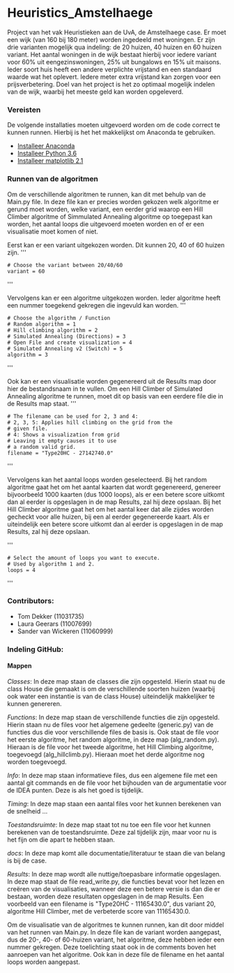 # Heuristics_Amstelhaege
Project van het vak Heuristieken aan de UvA, de Amstelhaege case. Er moet een wijk (van 160 bij 180 meter) worden ingedeeld met woningen. Er zijn drie varianten mogelijk qua indeling: de 20 huizen, 40 huizen en 60 huizen variant. Het aantal woningen in de wijk bestaat hierbij voor iedere variant voor 60% uit eengezinswoningen, 25% uit bungalows en 15% uit maisons.  Ieder soort huis heeft een andere verplichte vrijstand en een standaard waarde wat het oplevert. Iedere meter extra vrijstand kan zorgen voor een prijsverbetering. Doel van het project is het zo optimaal mogelijk indelen van de wijk, waarbij het meeste geld kan worden opgeleverd.

### Vereisten
De volgende installaties moeten uitgevoerd worden om de code correct te kunnen runnen. 
Hierbij is het het makkelijkst om Anaconda te gebruiken.
- [Installeer Anaconda](https://conda.io/docs/user-guide/install/index.html)
- [Installeer Python 3.6](https://www.python.org/downloads/release/python-360/)
- [Installeer matplotlib 2.1](https://matplotlib.org/2.1.0/users/installing.html)

### Runnen van de algoritmen
Om de verschillende algoritmen te runnen, kan dit met behulp van de Main.py file. In deze file kan er precies worden gekozen welk algoritme er gerund moet worden, welke variant, een eerder grid waarop een Hill Climber algoritme of Simmulated Annealing algoritme op toegepast kan worden, het aantal loops die uitgevoerd moeten worden en of er een visualisatie moet komen of niet.

Eerst kan er een variant uitgekozen worden. Dit kunnen 20, 40 of 60 huizen zijn.
'''

	# Choose the variant between 20/40/60
	variant = 60
'''

Vervolgens kan er een algoritme uitgekozen worden. Ieder algoritme heeft een nummer toegekend gekregen die ingevuld kan worden.
'''

	# Choose the algorithm / Function
	# Random algorithm = 1
	# Hill climbing algorithm = 2
	# Simulated Annealing (Directions) = 3
	# Open File and create visualization = 4
	# Simulated Annealing v2 (Switch) = 5
	algorithm = 3
'''

Ook kan er een visualisatie worden gegenereerd uit de Results map door hier de bestandsnaam in te vullen. Om een Hill Climber
of Simulated Annealing algoritme te runnen, moet dit op basis van een eerdere file die in de Results map staat. 
'''

	# The filename can be used for 2, 3 and 4:
	# 2, 3, 5: Applies hill climbing on the grid from the 
	# given file.
	# 4: Shows a visualization from grid
	# Leaving it empty causes it to use
	# a random valid grid.
	filename = "Type20HC - 27142740.0"

'''

Vervolgens kan het aantal loops worden geselecteerd. Bij het random algoritme gaat het om het aantal kaarten dat wordt gegenereerd, genereer bijvoorbeeld 1000 kaarten (dus 1000 loops), als er een betere score uitkomt dan al eerder is opgeslagen in de map Results, zal hij deze opslaan. 
Bij het Hill Climber algoritme gaat het om het aantal keer dat alle zijdes worden gecheckt voor alle huizen, bij een al eerder gegenereerde kaart. Als er uiteindelijk een betere score uitkomt dan al eerder is opgeslagen in de map Results, zal hij deze opslaan.


'''

	# Select the amount of loops you want to execute.
	# Used by algorithm 1 and 2.
	loops = 4
'''	


### Contributors:
- Tom Dekker (11031735)
- Laura Geerars (11007699)
- Sander van Wickeren (11060999)



### Indeling GitHub:
#### Mappen
_Classes_: In deze map staan de classes die zijn opgesteld. Hierin staat nu de class House die gemaakt is om de verschillende soorten huizen (waarbij ook water een instantie is van de class House) uiteindelijk makkelijker te kunnen genereren.

_Functions_: In deze map staan de verschillende functies die zijn opgesteld. Hierin staan nu de files voor het algemene gedeelte (generic.py) van de functies dus die voor verschillende files de basis is. Ook staat de file voor het eerste algoritme, het random algoritme, in deze map (alg_random.py). Hieraan is de file voor het tweede algoritme, het Hill Climbing algoritme, toegevoegd (alg_hillclimb.py). Hieraan moet het derde algoritme nog worden toegevoegd. 

_Info_: In deze map staan informatieve files, dus een algemene file met een aantal git commands en de file voor het bijhouden van de argumentatie voor de IDEA punten. Deze is als het goed is tijdelijk.

_Timing_: In deze map staan een aantal files voor het kunnen berekenen van de snelheid ...

_Toestandsruimte_: In deze map staat tot nu toe een file voor het kunnen berekenen van de toestandsruimte. Deze zal tijdelijk zijn, maar voor nu is het fijn om die apart te hebben staan.

_docs_: In deze map komt alle documentatie/literatuur te staan die van belang is bij de case. 

_Results_: In deze map wordt alle nuttige/toepasbare informatie opgeslagen. In deze map staat de file read_write.py, die functies bevat voor het lezen en creëren van de visualisaties, wanneer deze een betere versie is dan die er bestaan, worden deze resultaten opgeslagen in de map Results. Een voorbeeld van een filename is "Type20HC - 11165430.0", dus variant 20, algoritme Hill Climber, met de verbeterde score van 11165430.0. 

Om de visualisatie van de algoritmes te kunnen runnen, kan dit door middel van het runnen van Main.py. In deze file kan de variant worden aangepast, dus de 20-, 40- of 60-huizen variant, het algoritme, deze hebben ieder een nummer gekregen. Deze toelichting staat ook in de comments boven het aanroepen van het algoritme. Ook kan in deze file de filename en het aantal loops worden aangepast. 


